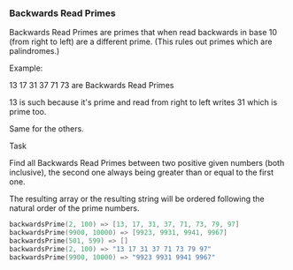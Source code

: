 ### Backwards Read Primes

Backwards Read Primes are primes that when read backwards in base 10 (from right to left) are a different prime. (This rules out primes which are palindromes.)

Example:

13 17 31 37 71 73 are Backwards Read Primes

13 is such because it's prime and read from right to left writes 31 which is prime too. 

Same for the others.

Task

Find all Backwards Read Primes between two positive given numbers (both inclusive), the second one always being greater than or equal to the first one. 

The resulting array or the resulting string will be ordered following the natural order of the prime numbers.

```c
backwardsPrime(2, 100) => [13, 17, 31, 37, 71, 73, 79, 97]
backwardsPrime(9900, 10000) => [9923, 9931, 9941, 9967] 
backwardsPrime(501, 599) => []
backwardsPrime(2, 100) => "13 17 31 37 71 73 79 97"
backwardsPrime(9900, 10000) => "9923 9931 9941 9967"
